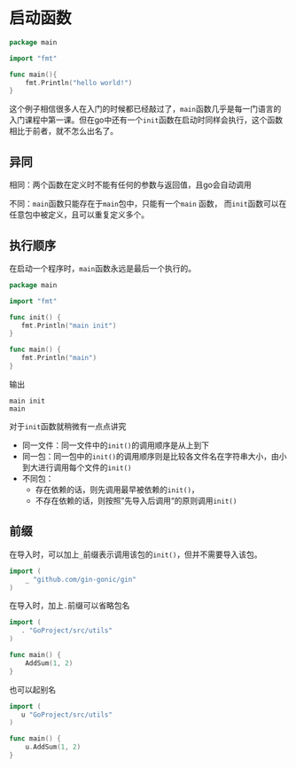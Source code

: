 # 启动函数

```go
package main

import "fmt"

func main(){
	fmt.Println("hello world!")
}
```

这个例子相信很多人在入门的时候都已经敲过了，`main`函数几乎是每一门语言的入门课程中第一课。但在go中还有一个`init`函数在启动时同样会执行，这个函数相比于前者，就不怎么出名了。



## 异同

相同：两个函数在定义时不能有任何的参数与返回值，且go会自动调用

不同：`main`函数只能存在于`main`包中，只能有一个`main` 函数， 而`init`函数可以在任意包中被定义，且可以重复定义多个。



## 执行顺序

在启动一个程序时，`main`函数永远是最后一个执行的。

```go
package main

import "fmt"

func init() {
   fmt.Println("main init")
}

func main() {
   fmt.Println("main")
}
```

输出

```
main init
main
```

对于`init`函数就稍微有一点点讲究

- 同一文件：同一文件中的`init()`的调用顺序是从上到下
- 同一包：同一包中的`init()`的调用顺序则是比较各文件名在字符串大小，由小到大进行调用每个文件的`init()` 
- 不同包：
    - 存在依赖的话，则先调用最早被依赖的`init()`，
    - 不存在依赖的话，则按照”先导入后调用“的原则调用`init()`



## 前缀

在导入时，可以加上`_`前缀表示调用该包的`init()`，但并不需要导入该包。

```go
import (
	_ "github.com/gin-gonic/gin"
)
```

在导入时，加上`.`前缀可以省略包名

```go
import (
   . "GoProject/src/utils"
)

func main() {
	AddSum(1, 2)
}
```

也可以起别名

```go
import (
   u "GoProject/src/utils"
)

func main() {
	u.AddSum(1, 2)
}
```

